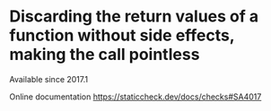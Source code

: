 # Discarding the return values of a function without side effects, making the call pointless

Available since
    2017.1

Online documentation
    https://staticcheck.dev/docs/checks#SA4017
